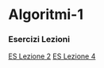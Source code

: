 # Algoritmi-1

### Esercizi Lezioni
[ES Lezione 2](/../../issues/1)
[ES Lezione 4](/../../issues/2)
